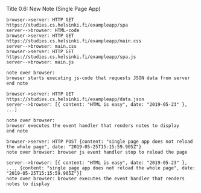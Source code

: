 Title 0.6: New Note (Single Page App)

    browser->server: HTTP GET https://studies.cs.helsinki.fi/exampleapp/spa
    server-->browser: HTML-code
    browser->server: HTTP GET https://studies.cs.helsinki.fi/exampleapp/main.css
    server-->browser: main.css
    browser->server: HTTP GET https://studies.cs.helsinki.fi/exampleapp/spa.js
    server-->browser: main.js
    
    note over browser:
    browser starts executing js-code that requests JSON data from server 
    end note
    
    browser->server: HTTP GET https://studies.cs.helsinki.fi/exampleapp/data.json
    server-->browser: [{ content: "HTML is easy", date: "2019-05-23" }, ...]
    
    note over browser:
    browser executes the event handler that renders notes to display
    end note
    
    browser->server: HTTP POST {content: "single page app does not reload the whole page", date: "2019-05-25T15:15:59.905Z"}
    note over browser: browser js event handler stop to reload the page
    
    server-->browser: [{ content: "HTML is easy", date: "2019-05-23" }, ..., {content: "single page app does not reload the whole page", date: "2019-05-25T15:15:59.905Z"}]
    note over browser: browser executes the event handler that renders notes to display